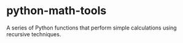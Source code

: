 # python-math-tools
A series of Python functions that perform simple calculations using recursive techniques.
